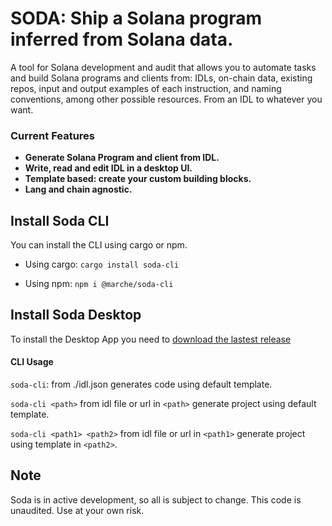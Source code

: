 # SODA: Ship a Solana program inferred from Solana data.

A tool for Solana development and audit that allows you to automate tasks and build Solana programs and clients from: IDLs, on-chain data, existing repos, input and output examples of each instruction, and naming conventions, among other possible resources.
From an IDL to whatever you want.

### Current Features

- **Generate Solana Program and client from IDL.**
- **Write, read and edit IDL in a desktop UI.** 
- **Template based: create your custom building blocks.**
- **Lang and chain agnostic.**

## Install Soda CLI

You can install the CLI using cargo or npm.

- Using cargo:
`cargo install soda-cli`

- Using npm:
`npm i @marche/soda-cli`

## Install Soda Desktop

To install the Desktop App you need to [download the lastest release](https://github.com/Web3-Builders-Alliance/soda/releases)

#### CLI Usage

`soda-cli`: from ./idl.json generates code using default template.

`soda-cli <path>` from idl file or url in `<path>` generate project using default template.

`soda-cli <path1> <path2>` from idl file or url in `<path1>` generate project using template in `<path2>`.

## Note

Soda is in active development, so all is subject to change.
This code is unaudited.
Use at your own risk.
